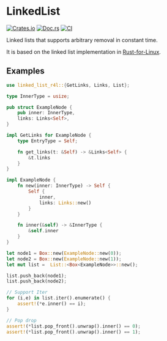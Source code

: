 # LinkedList

[![Crates.io](https://img.shields.io/crates/v/linked_list_r4l)](https://crates.io/crates/linked_list_r4l)
[![Doc.rs](https://docs.rs/linked_list_r4l/badge.svg)](https://docs.rs/linked_list_r4l)
[![CI](https://github.com/arceos-org/linked_list/actions/workflows/ci.yml/badge.svg?branch=main)](https://github.com/arceos-org/linked_list/actions/workflows/ci.yml)

 Linked lists that supports arbitrary removal in constant time.

 It is based on the linked list implementation in [Rust-for-Linux][1].

 [1]: https://github.com/Rust-for-Linux/linux/blob/rust/rust/kernel/linked_list.rs

## Examples 

 ```rust
 use linked_list_r4l::{GetLinks, Links, List};

 type InnerType = usize;

 pub struct ExampleNode {
     pub inner: InnerType,
     links: Links<Self>,
 }

 impl GetLinks for ExampleNode {
     type EntryType = Self;

     fn get_links(t: &Self) -> &Links<Self> {
         &t.links
     }
 }

 impl ExampleNode {
     fn new(inner: InnerType) -> Self {
         Self {
             inner,
             links: Links::new()
         }
     }

     fn inner(&self) -> &InnerType {
         &self.inner
     }
 }

 let node1 = Box::new(ExampleNode::new(0));
 let node2 = Box::new(ExampleNode::new(1));
 let mut list =  List::<Box<ExampleNode>>::new();

 list.push_back(node1);
 list.push_back(node2);

 // Support Iter
 for (i,e) in list.iter().enumerate() {
     assert!(*e.inner() == i);
 }

 // Pop drop
 assert!(*list.pop_front().unwrap().inner() == 0);
 assert!(*list.pop_front().unwrap().inner() == 1);

 ```


